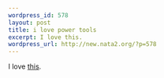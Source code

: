 ```yaml
--- 
wordpress_id: 578
layout: post
title: i love power tools
excerpt: I love this.
wordpress_url: http://new.nata2.org/?p=578
---
```

I love <a href="http://stream.qtv.apple.com/qtv/videoc/http/benn001/benn001_http_300_ref.mov">this</a>.
